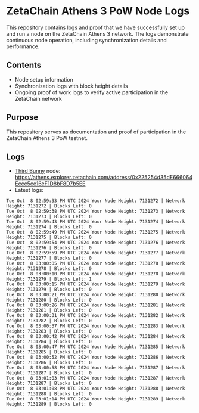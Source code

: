 # ZetaChain Athens 3 PoW Node Logs
This repository contains logs and proof that we have successfully set up and run a node on the ZetaChain Athens 3 network. The logs demonstrate continuous node operation, including synchronization details and performance.

## Contents
- Node setup information
- Synchronization logs with block height details
- Ongoing proof of work logs to verify active participation in the ZetaChain network

## Purpose
This repository serves as documentation and proof of participation in the ZetaChain Athens 3 PoW testnet.

## Logs

- [Third Bunny](https://thirdbunny.xyz/) node: https://athens.explorer.zetachain.com/address/0x225254d35dE666064Eccc5ce16eF1D8bF8D7b5EE
- Latest logs:
```
Tue Oct  8 02:59:33 PM UTC 2024 Your Node Height: 7131272 | Network Height: 7131272 | Blocks Left: 0
Tue Oct  8 02:59:38 PM UTC 2024 Your Node Height: 7131273 | Network Height: 7131273 | Blocks Left: 0
Tue Oct  8 02:59:43 PM UTC 2024 Your Node Height: 7131274 | Network Height: 7131274 | Blocks Left: 0
Tue Oct  8 02:59:49 PM UTC 2024 Your Node Height: 7131275 | Network Height: 7131275 | Blocks Left: 0
Tue Oct  8 02:59:54 PM UTC 2024 Your Node Height: 7131276 | Network Height: 7131276 | Blocks Left: 0
Tue Oct  8 02:59:59 PM UTC 2024 Your Node Height: 7131277 | Network Height: 7131277 | Blocks Left: 0
Tue Oct  8 03:00:05 PM UTC 2024 Your Node Height: 7131278 | Network Height: 7131278 | Blocks Left: 0
Tue Oct  8 03:00:10 PM UTC 2024 Your Node Height: 7131278 | Network Height: 7131279 | Blocks Left: 1
Tue Oct  8 03:00:15 PM UTC 2024 Your Node Height: 7131279 | Network Height: 7131279 | Blocks Left: 0
Tue Oct  8 03:00:21 PM UTC 2024 Your Node Height: 7131280 | Network Height: 7131280 | Blocks Left: 0
Tue Oct  8 03:00:26 PM UTC 2024 Your Node Height: 7131281 | Network Height: 7131281 | Blocks Left: 0
Tue Oct  8 03:00:31 PM UTC 2024 Your Node Height: 7131282 | Network Height: 7131282 | Blocks Left: 0
Tue Oct  8 03:00:37 PM UTC 2024 Your Node Height: 7131283 | Network Height: 7131283 | Blocks Left: 0
Tue Oct  8 03:00:42 PM UTC 2024 Your Node Height: 7131284 | Network Height: 7131284 | Blocks Left: 0
Tue Oct  8 03:00:47 PM UTC 2024 Your Node Height: 7131285 | Network Height: 7131285 | Blocks Left: 0
Tue Oct  8 03:00:52 PM UTC 2024 Your Node Height: 7131286 | Network Height: 7131286 | Blocks Left: 0
Tue Oct  8 03:00:58 PM UTC 2024 Your Node Height: 7131287 | Network Height: 7131287 | Blocks Left: 0
Tue Oct  8 03:01:03 PM UTC 2024 Your Node Height: 7131287 | Network Height: 7131287 | Blocks Left: 0
Tue Oct  8 03:01:08 PM UTC 2024 Your Node Height: 7131288 | Network Height: 7131288 | Blocks Left: 0
Tue Oct  8 03:01:14 PM UTC 2024 Your Node Height: 7131289 | Network Height: 7131289 | Blocks Left: 0
```
